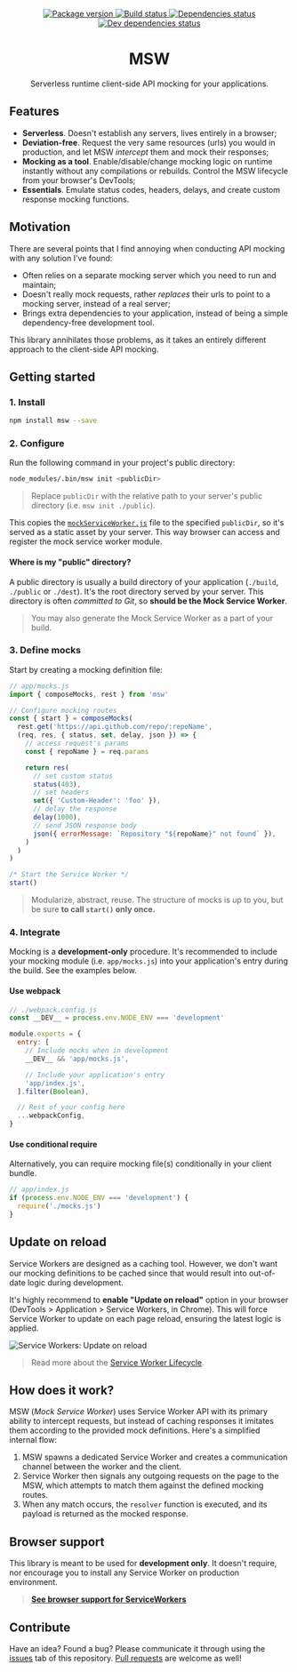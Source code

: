 <p align="center">
  <a href="https://www.npmjs.com/package/msw" target="_blank">
    <img src="https://img.shields.io/npm/v/msw.svg" alt="Package version" />
  </a>
  <a href="https://circleci.com/gh/open-draft/msw)" target="_blank">
    <img src="https://img.shields.io/circleci/project/github/open-draft/msw/master.svg" alt="Build status" />
  </a>
  <a href="https://david-dm.org/open-draft/msw" target="_blank">
    <img src="https://img.shields.io/david/open-draft/msw.svg" alt="Dependencies status" />
  </a>
  <a href="https://david-dm.org/open-draft/msw?type=dev" target="_blank">
    <img src="https://img.shields.io/david/dev/open-draft/msw.svg" alt="Dev dependencies status" />
  </a>
</p>

<h1 align="center">MSW</h1>

<p align="center">Serverless runtime client-side API mocking for your applications.</p>

## Features

- **Serverless**. Doesn't establish any servers, lives entirely in a browser;
- **Deviation-free**. Request the very same resources (urls) you would in production, and let MSW _intercept_ them and mock their responses;
- **Mocking as a tool**. Enable/disable/change mocking logic on runtime instantly without any compilations or rebuilds. Control the MSW lifecycle from your browser's DevTools;
- **Essentials**. Emulate status codes, headers, delays, and create custom response mocking functions.

## Motivation

There are several points that I find annoying when conducting API mocking with any solution I've found:

- Often relies on a separate mocking server which you need to run and maintain;
- Doesn't really mock requests, rather _replaces_ their urls to point to a mocking server, instead of a real server;
- Brings extra dependencies to your application, instead of being a simple dependency-free development tool.

This library annihilates those problems, as it takes an entirely different approach to the client-side API mocking.

## Getting started

### 1. Install

```bash
npm install msw --save
```

### 2. Configure

Run the following command in your project's public directory:

```bash
node_modules/.bin/msw init <publicDir>
```

> Replace `publicDir` with the relative path to your server's public directory (i.e. `msw init ./public`).

This copies the [`mockServiceWorker.js`](./mockServiceWorker.js) file to the specified `publicDir`, so it's served as a static asset by your server. This way browser can access and register the mock service worker module.

#### Where is my "public" directory?

A public directory is usually a build directory of your application (`./build`, `./public` or `./dest`). It's the root directory served by your server. This directory is often _committed to Git_, so **should be the Mock Service Worker**.

> You may also generate the Mock Service Worker as a part of your build.

### 3. Define mocks

Start by creating a mocking definition file:

```js
// app/mocks.js
import { composeMocks, rest } from 'msw'

// Configure mocking routes
const { start } = composeMocks(
  rest.get('https://api.github.com/repo/:repoName',
  (req, res, { status, set, delay, json }) => {
    // access request's params
    const { repoName } = req.params

    return res(
      // set custom status
      status(403),
      // set headers
      set({ 'Custom-Header': 'foo' }),
      // delay the response
      delay(1000),
      // send JSON response body
      json({ errorMessage: `Repository "${repoName}" not found` }),
    )
  )
)

/* Start the Service Worker */
start()
```

> Modularize, abstract, reuse. The structure of mocks is up to you, but be sure **to call `start()` only once.**

### 4. Integrate

Mocking is a **development-only** procedure. It's recommended to include your mocking module (i.e. `app/mocks.js`) into your application's entry during the build. See the examples below.

#### Use webpack

```js
// ./webpack.config.js
const __DEV__ = process.env.NODE_ENV === 'development'

module.exports = {
  entry: [
    // Include mocks when in development
    __DEV__ && 'app/mocks.js',

    // Include your application's entry
    'app/index.js',
  ].filter(Boolean),

  // Rest of your config here
  ...webpackConfig,
}
```

#### Use conditional require

Alternatively, you can require mocking file(s) conditionally in your client bundle.

```js
// app/index.js
if (process.env.NODE_ENV === 'development') {
  require('./mocks.js')
}
```

## Update on reload

Service Workers are designed as a caching tool. However, we don't want our mocking definitions to be cached since that would result into out-of-date logic during development.

It's highly recommend to **enable "Update on reload"** option in your browser (DevTools > Application > Service Workers, in Chrome). This will force Service Worker to update on each page reload, ensuring the latest logic is applied.

![Service Workers: Update on reload](https://raw.githubusercontent.com/open-draft/msw/master/media/sw-update-on-reload.png)

> Read more about the [Service Worker Lifecycle](https://developers.google.com/web/fundamentals/primers/service-workers/lifecycle).

## How does it work?

MSW (_Mock Service Worker_) uses Service Worker API with its primary ability to intercept requests, but instead of caching responses it imitates them according to the provided mock definitions. Here's a simplified internal flow:

1. MSW spawns a dedicated Service Worker and creates a communication channel between the worker and the client.
1. Service Worker then signals any outgoing requests on the page to the MSW, which attempts to match them against the defined mocking routes.
1. When any match occurs, the `resolver` function is executed, and its payload is returned as the mocked response.

## Browser support

This library is meant to be used for **development only**. It doesn't require, nor encourage you to install any Service Worker on production environment.

> [**See browser support for ServiceWorkers**](https://caniuse.com/#feat=serviceworkers)

## Contribute

Have an idea? Found a bug? Please communicate it through using the [issues](https://github.com/open-draft/msw/issues) tab of this repository. [Pull requests](https://github.com/open-draft/msw/pulls) are welcome as well!
